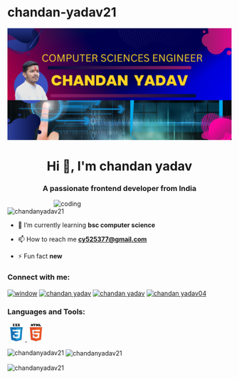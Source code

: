 # chandan-yadav21
![logo](https://github.com/chandanyadav21/chandan-yadav21/blob/main/Blue%20Pink%20Gradient%20Fashion%20Banner.jpg)
<h1 align="center">Hi 👋, I'm chandan yadav</h1>
<h3 align="center">A passionate frontend developer from India</h3>

<img align="right" alt="coding" width="400" src="https://diggi.co.uk/wp-content/uploads/2020/11/build.png">
<p align="left"> <img src="https://komarev.com/ghpvc/?username=chandanyadav21&label=Profile%20views&color=0e75b6&style=flat" alt="chandanyadav21" /> </p>

- 🌱 I’m currently learning **bsc computer science**

- 📫 How to reach me **cy525377@gmail.com**

- ⚡ Fun fact **new**

<h3 align="left">Connect with me:</h3>
<p align="left">

<a href="https://dev.to/window" target="blank"><img align="center" src="https://raw.githubusercontent.com/rahuldkjain/github-profile-readme-generator/master/src/images/icons/Social/devto.svg" alt="window" height="30" width="40" /></a>
<a href="https://twitter.com/chandan yadav" target="blank"><img align="center" src="https://raw.githubusercontent.com/rahuldkjain/github-profile-readme-generator/master/src/images/icons/Social/twitter.svg" alt="chandan yadav" height="30" width="40" /></a>
<a href="https://linkedin.com/in/chandan yadav" target="blank"><img align="center" src="https://raw.githubusercontent.com/rahuldkjain/github-profile-readme-generator/master/src/images/icons/Social/linked-in-alt.svg" alt="chandan yadav" height="30" width="40" /></a>
<a href="https://instagram.com/chandan yadav04" target="blank"><img align="center" src="https://raw.githubusercontent.com/rahuldkjain/github-profile-readme-generator/master/src/images/icons/Social/instagram.svg" alt="chandan yadav04" height="30" width="40" /></a>
</p>

<h3 align="left">Languages and Tools:</h3>
<p align="left"> <a href="https://www.w3schools.com/css/" target="_blank" rel="noreferrer"> <img src="https://raw.githubusercontent.com/devicons/devicon/master/icons/css3/css3-original-wordmark.svg" alt="css3" width="40" height="40"/> </a> <a href="https://www.w3.org/html/" target="_blank" rel="noreferrer"> <img src="https://raw.githubusercontent.com/devicons/devicon/master/icons/html5/html5-original-wordmark.svg" alt="html5" width="40" height="40"/> </a> </p>
<p><img align="left" src="https://github-readme-stats.vercel.app/api/top-langs?username=chandanyadav21&show_icons=true&locale=en&layout=compact" alt="chandanyadav21" /></p>

<p>&nbsp;<img align="center" src="https://github-readme-stats.vercel.app/api?username=chandanyadav21&show_icons=true&locale=en" alt="chandanyadav21" /></p>

<p><img align="center" src="https://github-readme-streak-stats.herokuapp.com/?user=chandanyadav21&" alt="chandanyadav21" /></p>
